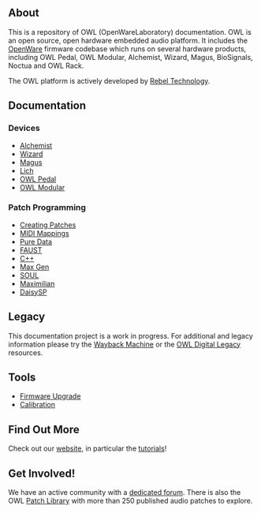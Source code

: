 <!--
## OpenWareLab
Documentation for the OWL family of devices.
The website for this project is [here](https://www.openwarelab.org/)
-->
## About

This is a repository of OWL (OpenWareLaboratory) documentation. OWL is an open source, open hardware embedded audio platform. It includes the [OpenWare](https://github.com/pingdynasty/OpenWare) firmware codebase which runs on several hardware products, including OWL Pedal, OWL Modular, Alchemist, Wizard, Magus, BioSignals, Noctua and OWL Rack.

The OWL platform is actively developed by [Rebel Technology](https://www.rebeltech.org).

## Documentation
### Devices 
* [Alchemist](Alchemist)
* [Wizard](Wizard)
* [Magus](Magus)
* [Lich](Lich)
* [OWL Pedal](OWL_Pedal)
* [OWL Modular](OWL_Modular)

### Patch Programming
* [Creating Patches](OWL_Patches/Creating_Patches.md)
* [MIDI Mappings](OWL_Patches/MIDI_Mappings.md)
* [Pure Data](PureData)
* [FAUST](Faust)
* [C++](CPlusPlus)
* [Max Gen](MaxGen)
* [SOUL](Soul)
* [Maximilian](Maximilian)
* [DaisySP](DaisySP)

## Legacy
This documentation project is a work in progress. For additional and legacy information please try the [Wayback Machine](https://web.archive.org/web/20161004214151/https://hoxtonowl.com/mediawiki/index.php/Main_Page) or the [OWL Digital Legacy](OWL_Digital/Legacy/) resources.

## Tools
* [Firmware Upgrade](Tools/firmware.html)
* [Calibration](Tools/calibration.html)


## Find Out More
Check out our [website](https://www.rebeltech.org), in particular the [tutorials](https://www.rebeltech.org/tutorials/)!

## Get Involved!
We have an active community with a [dedicated forum](https://community.rebeltech.org/). There is also the OWL [Patch Library](https://www.rebeltech.org/patch-library) with more than 250 published audio patches to explore.
